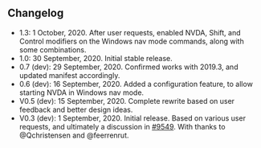 ## Changelog

* 1.3: 1 October, 2020. After user requests, enabled NVDA, Shift, and Control modifiers on the Windows nav mode commands, along with some combinations.
* 1.0: 30 September, 2020. Initial stable release.
* 0.7 (dev): 29 September, 2020. Confirmed works with 2019.3, and updated manifest accordingly.
* 0.6 (dev): 16 September, 2020. Added a configuration feature, to allow starting NVDA in Windows nav mode.
* V0.5 (dev): 15 September, 2020. Complete rewrite based on user feedback and better design ideas.
* V0.3 (dev): 1 September, 2020. Initial release. Based on various user requests, and ultimately a discussion in [#9549](https://github.com/nvaccess/nvda/issues/9549). With thanks to @Qchristensen and @feerrenrut.
